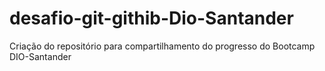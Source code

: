 # desafio-git-githib-Dio-Santander
Criação do repositório para compartilhamento do progresso do Bootcamp DIO-Santander

